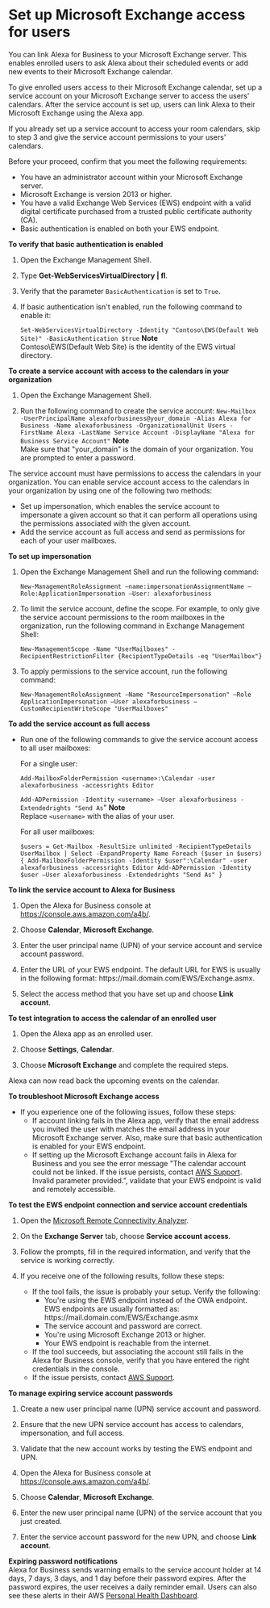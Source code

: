 # Set up Microsoft Exchange access for users<a name="connect-exchange"></a>

You can link Alexa for Business to your Microsoft Exchange server\. This enables enrolled users to ask Alexa about their scheduled events or add new events to their Microsoft Exchange calendar\.

To give enrolled users access to their Microsoft Exchange calendar, set up a service account on your Microsoft Exchange server to access the users' calendars\. After the service account is set up, users can link Alexa to their Microsoft Exchange using the Alexa app\.

If you already set up a service account to access your room calendars, skip to step 3 and give the service account permissions to your users' calendars\.

Before your proceed, confirm that you meet the following requirements:
+ You have an administrator account within your Microsoft Exchange server\.
+ Microsoft Exchange is version 2013 or higher\.
+ You have a valid Exchange Web Services \(EWS\) endpoint with a valid digital certificate purchased from a trusted public certificate authority \(CA\)\.
+ Basic authentication is enabled on both your EWS endpoint\.

**To verify that basic authentication is enabled**

1. Open the Exchange Management Shell\.

1. Type **Get\-WebServicesVirtualDirectory \| fl**\.

1. Verify that the parameter `BasicAuthentication` is set to `True`\.

1. If basic authentication isn't enabled, run the following command to enable it:

   `Set-WebServicesVirtualDirectory -Identity "Contoso\EWS(Default Web Site)" -BasicAuthentication $true`
**Note**  
Contoso\\EWS\(Default Web Site\) is the identity of the EWS virtual directory\.

**To create a service account with access to the calendars in your organization**

1. Open the Exchange Management Shell\.

1. Run the following command to create the service account: `New-Mailbox -UserPrincipalName alexaforbusiness@your_domain -Alias Alexa for Business -Name alexaforbusiness -OrganizationalUnit Users -FirstName Alexa -LastName Service Account -DisplayName "Alexa for Business Service Account"`
**Note**  
Make sure that "your\_domain" is the domain of your organization\. You are prompted to enter a password\.

The service account must have permissions to access the calendars in your organization\. You can enable service account access to the calendars in your organization by using one of the following two methods:
+ Set up impersonation, which enables the service account to impersonate a given account so that it can perform all operations using the permissions associated with the given account\.
+ Add the service account as full access and send as permissions for each of your user mailboxes\. 

**To set up impersonation**

1. Open the Exchange Management Shell and run the following command:

   `New-ManagementRoleAssignment –name:impersonationAssignmentName –Role:ApplicationImpersonation –User: alexaforbusiness` 

1. To limit the service account, define the scope\. For example, to only give the service account permissions to the room mailboxes in the organization, run the following command in Exchange Management Shell:

   `New-ManagementScope -Name "UserMailboxes" -RecipientRestrictionFilter {RecipientTypeDetails -eq "UserMailbox"}`

1. To apply permissions to the service account, run the following command:

   `New-ManagementRoleAssignment –Name "ResourceImpersonation" –Role ApplicationImpersonation –User alexaforbusiness –CustomRecipientWriteScope "UserMailboxes"`

**To add the service account as full access**
+ Run one of the following commands to give the service account access to all user mailboxes:

  For a single user:

  `Add-MailboxFolderPermission <username>:\Calendar -user alexaforbusiness -accessrights Editor`

  `Add-ADPermission -Identity <username> –User alexaforbusiness -Extendedrights "Send As`"
**Note**  
Replace `<username>` with the alias of your user\.

  For all user mailboxes:

  `$users = Get-Mailbox -ResultSize unlimited -RecipientTypeDetails UserMailbox | Select -ExpandProperty Name Foreach ($user in $users) { Add-MailboxFolderPermission -Identity $user":\Calendar" -user alexaforbusiness -accessrights Editor Add-ADPermission -Identity $user –User alexaforbusiness -Extendedrights "Send As" }`

**To link the service account to Alexa for Business**

1. Open the Alexa for Business console at [https://console\.aws\.amazon\.com/a4b/](https://console.aws.amazon.com/a4b/)\.

1. Choose **Calendar**, **Microsoft Exchange**\.

1. Enter the user principal name \(UPN\) of your service account and service account password\.

1. Enter the URL of your EWS endpoint\. The default URL for EWS is usually in the following format: https://mail\.domain\.com/EWS/Exchange\.asmx\.

1. Select the access method that you have set up and choose **Link account**\.

**To test integration to access the calendar of an enrolled user**

1. Open the Alexa app as an enrolled user\.

1. Choose **Settings**, **Calendar**\.

1. Choose **Microsoft Exchange** and complete the required steps\.

Alexa can now read back the upcoming events on the calendar\. 

**To troubleshoot Microsoft Exchange access**
+ If you experience one of the following issues, follow these steps:
  + If account linking fails in the Alexa app, verify that the email address you invited the user with matches the email address in your Microsoft Exchange server\. Also, make sure that basic authentication is enabled for your EWS endpoint\.
  + If setting up the Microsoft Exchange account fails in Alexa for Business and you see the error message "The calendar account could not be linked\. If the issue persists, contact [AWS Support](https://aws.amazon.com/premiumsupport/)\. Invalid parameter provided\.”, validate that your EWS endpoint is valid and remotely accessible\. 

**To test the EWS endpoint connection and service account credentials**

1. Open the [Microsoft Remote Connectivity Analyzer](https://testconnectivity.microsoft.com)\. 

1. On the **Exchange Server** tab, choose **Service account access**\.

1. Follow the prompts, fill in the required information, and verify that the service is working correctly\.

1. If you receive one of the following results, follow these steps:
   + If the tool fails, the issue is probably your setup\. Verify the following:
     + You're using the EWS endpoint instead of the OWA endpoint\. EWS endpoints are usually formatted as: https://mail\.domain\.com/EWS/Exchange\.asmx
     + The service account and password are correct\.
     + You're using Microsoft Exchange 2013 or higher\. 
     + Your EWS endpoint is reachable from the internet\.
   + If the tool succeeds, but associating the account still fails in the Alexa for Business console, verify that you have entered the right credentials in the console\. 
   + If the issue persists, contact [AWS Support](https://aws.amazon.com/premiumsupport/)\.

**To manage expiring service account passwords**

1. Create a new user principal name \(UPN\) service account and password\.

1. Ensure that the new UPN service account has access to calendars, impersonation, and full access\.

1. Validate that the new account works by testing the EWS endpoint and UPN\.

1. Open the Alexa for Business console at [https://console\.aws\.amazon\.com/a4b/](https://console.aws.amazon.com/a4b/)\.

1. Choose **Calendar**, **Microsoft Exchange**\. 

1. Enter the new user principal name \(UPN\) of the service account that you just created\.

1. Enter the service account password for the new UPN, and choose **Link account**\.

**Expiring password notifications**  
Alexa for Business sends warning emails to the service account holder at 14 days, 7 days, 3 days, and 1 day before their password expires\. After the password expires, the user receives a daily reminder email\. Users can also see these alerts in their AWS [Personal Health Dashboard](https://phd.aws.amazon.com/phd/home#/dashboard)\.